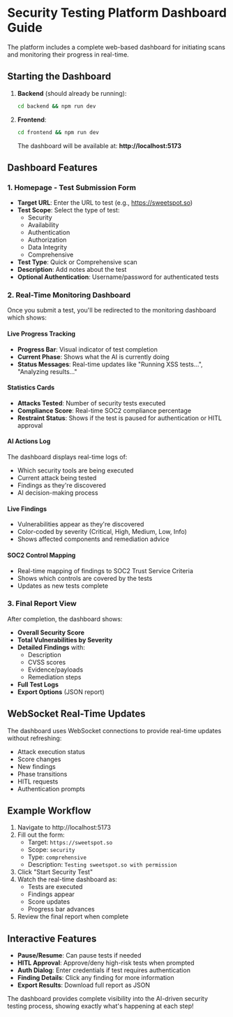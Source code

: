 # Security Testing Platform Dashboard Guide

The platform includes a complete web-based dashboard for initiating scans and monitoring their progress in real-time.

## Starting the Dashboard

1. **Backend** (should already be running):
   ```bash
   cd backend && npm run dev
   ```

2. **Frontend**:
   ```bash
   cd frontend && npm run dev
   ```
   
   The dashboard will be available at: **http://localhost:5173**

## Dashboard Features

### 1. Homepage - Test Submission Form
- **Target URL**: Enter the URL to test (e.g., https://sweetspot.so)
- **Test Scope**: Select the type of test:
  - Security
  - Availability
  - Authentication
  - Authorization
  - Data Integrity
  - Comprehensive
- **Test Type**: Quick or Comprehensive scan
- **Description**: Add notes about the test
- **Optional Authentication**: Username/password for authenticated tests

### 2. Real-Time Monitoring Dashboard

Once you submit a test, you'll be redirected to the monitoring dashboard which shows:

#### Live Progress Tracking
- **Progress Bar**: Visual indicator of test completion
- **Current Phase**: Shows what the AI is currently doing
- **Status Messages**: Real-time updates like "Running XSS tests...", "Analyzing results..."

#### Statistics Cards
- **Attacks Tested**: Number of security tests executed
- **Compliance Score**: Real-time SOC2 compliance percentage
- **Restraint Status**: Shows if the test is paused for authentication or HITL approval

#### AI Actions Log
The dashboard displays real-time logs of:
- Which security tools are being executed
- Current attack being tested
- Findings as they're discovered
- AI decision-making process

#### Live Findings
- Vulnerabilities appear as they're discovered
- Color-coded by severity (Critical, High, Medium, Low, Info)
- Shows affected components and remediation advice

#### SOC2 Control Mapping
- Real-time mapping of findings to SOC2 Trust Service Criteria
- Shows which controls are covered by the tests
- Updates as new tests complete

### 3. Final Report View

After completion, the dashboard shows:
- **Overall Security Score**
- **Total Vulnerabilities by Severity**
- **Detailed Findings** with:
  - Description
  - CVSS scores
  - Evidence/payloads
  - Remediation steps
- **Full Test Logs**
- **Export Options** (JSON report)

## WebSocket Real-Time Updates

The dashboard uses WebSocket connections to provide real-time updates without refreshing:
- Attack execution status
- Score changes
- New findings
- Phase transitions
- HITL requests
- Authentication prompts

## Example Workflow

1. Navigate to http://localhost:5173
2. Fill out the form:
   - Target: `https://sweetspot.so`
   - Scope: `security`
   - Type: `comprehensive`
   - Description: `Testing sweetspot.so with permission`
3. Click "Start Security Test"
4. Watch the real-time dashboard as:
   - Tests are executed
   - Findings appear
   - Score updates
   - Progress bar advances
5. Review the final report when complete

## Interactive Features

- **Pause/Resume**: Can pause tests if needed
- **HITL Approval**: Approve/deny high-risk tests when prompted
- **Auth Dialog**: Enter credentials if test requires authentication
- **Finding Details**: Click any finding for more information
- **Export Results**: Download full report as JSON

The dashboard provides complete visibility into the AI-driven security testing process, showing exactly what's happening at each step!